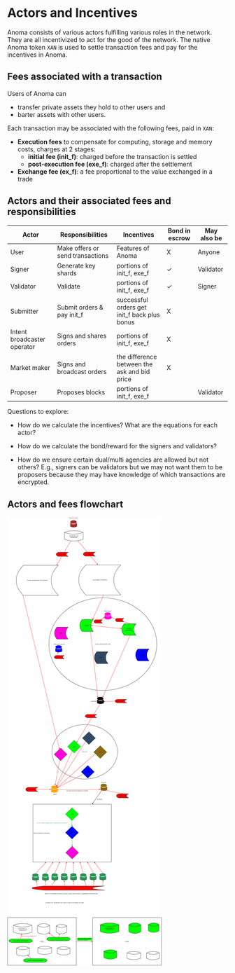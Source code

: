 # Actors and Incentives

Anoma consists of various actors fulfilling various roles in the network. They are all incentivized to act for the good of the network. The native Anoma token `XAN` is used to settle transaction fees and pay for the incentives in Anoma.

## Fees associated with a transaction

Users of Anoma can

- transfer private assets they hold to other users and
- barter assets with other users.

Each transaction may be associated with the following fees, paid in `XAN`:

- **Execution fees** to compensate for computing, storage and memory costs, charges at 2 stages:
  - **initial fee (init_f)**: charged before the transaction is settled
  - **post-execution fee (exe_f)**: charged after the settlement
- **Exchange fee (ex_f)**: a fee proportional to the value exchanged in a trade

## Actors and their associated fees and responsibilities

| Actor | Responsibilities  | Incentives  | Bond in escrow  | May also be  |
|---|---|---|---|---|
| User | Make offers or send transactions | Features of Anoma | X | Anyone |
| Signer  | Generate key shards  | portions of init_f, exe_f  | ✓  | Validator  |
| Validator  | Validate  | portions of init_f, exe_f  |✓   |  Signer |
| Submitter  | Submit orders & pay init_f  | successful orders get init_f back plus bonus  | X  |   |
| Intent broadcaster operator  | Signs and shares orders  | portions of init_f, exe_f  | X  |   |
| Market maker  | Signs and broadcast orders  | the difference between the ask and bid price | X | |
| Proposer | Proposes blocks | portions of init_f, exe_f | | Validator |

Questions to explore:

- How do we calculate the incentives? What are the equations for each actor?

- How do we calculate the bond/reward for the signers and validators?

- How do we ensure certain dual/multi agencies are allowed but not others? E.g., signers can be validators but we may not want them to be proposers because they may have knowledge of which transactions are encrypted.

## Actors and fees flowchart

![Summary](summary.png?raw=true)

